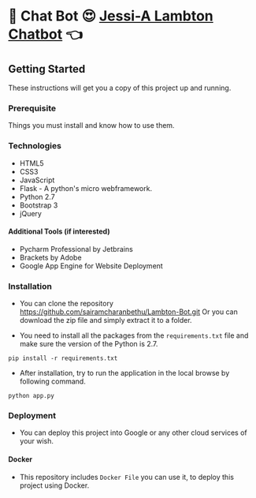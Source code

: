 # :school: Chat Bot :heart_eyes: [Jessi-A Lambton Chatbot](https://chatbot-lambton.appspot.com/) :point_left:


## Getting Started
These instructions will get you a copy of this project up and running.

### Prerequisite
Things you must install and know how to use them.

### Technologies
* HTML5
* CSS3
* JavaScript
* Flask - A python's micro webframework.
* Python 2.7
* Bootstrap 3
* jQuery

#### Additional Tools (if interested)
* Pycharm Professional by Jetbrains
* Brackets by Adobe
* Google App Engine for Website Deployment

### Installation

- You can clone the repository 
https://github.com/sairamcharanbethu/Lambton-Bot.git
Or you can download the zip file and simply extract it to a folder.

* You need to install all the packages from the `requirements.txt` file and make sure the version of the Python is 2.7.

```
pip install -r requirements.txt
```

* After installation, try to run the application in the local browse by following command.

```
python app.py
```

### Deployment
* You can deploy this project into Google or any other cloud services of your wish.

#### Docker
* This repository includes ``Docker File`` you can use it, to deploy this project using Docker.




